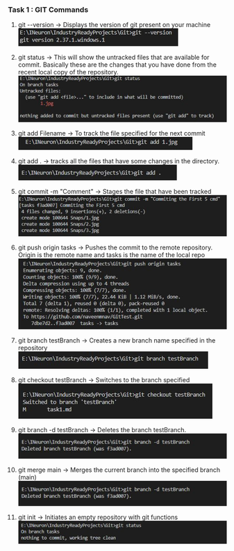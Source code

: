 ### Task 1 : GIT Commands


1. git --version ->  Displays the version of git present on your machine  
![1](https://github.com/naveenmnav/OpenSourceProject/blob/main/Screenshots/1.jpg)


2. git status -> This will show the untracked files that are available for commit. Basically these are the changes that you have done from the recent local copy of the repository.  
![2](https://github.com/naveenmnav/OpenSourceProject/blob/main/Screenshots/2.jpg)


3. git add Filename -> To track the file specified for the next commit  
![3](https://github.com/naveenmnav/OpenSourceProject/blob/main/Screenshots/3.jpg)


4. git add . -> tracks all the files that have some changes in the directory.  
![4](https://github.com/naveenmnav/OpenSourceProject/blob/main/Screenshots/4.JPG)


5. git commit -m "Comment" -> Stages the file that have been tracked  
![5](https://github.com/naveenmnav/OpenSourceProject/blob/main/Screenshots/5.JPG)


6. git push origin tasks -> Pushes the commit to the remote repository. Origin is the remote name and tasks is the name of the local repo  
![6](https://github.com/naveenmnav/OpenSourceProject/blob/main/Screenshots/6.JPG)


7. git branch testBranch -> Creates a new branch name specified in the repository  
![7](https://github.com/naveenmnav/OpenSourceProject/blob/main/Screenshots/7.JPG)


8. git checkout testBranch -> Switches to the branch specified  
![8](https://github.com/naveenmnav/OpenSourceProject/blob/main/Screenshots/8.JPG)


9. git branch -d testBranch -> Deletes the branch testBranch.  
![9](https://github.com/naveenmnav/OpenSourceProject/blob/main/Screenshots/9.JPG)


10. git merge main -> Merges the current branch into the specified branch (main)  
![10](https://github.com/naveenmnav/OpenSourceProject/blob/main/Screenshots/10.JPG)


11. git init -> Initiates an empty repository with git functions  
![11](https://github.com/naveenmnav/OpenSourceProject/blob/main/Screenshots/11.JPG)




